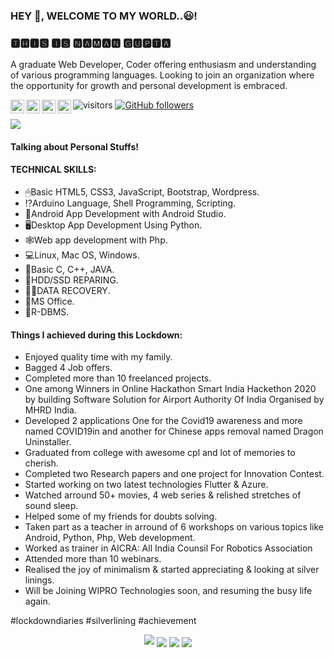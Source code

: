 ### HEY 👋, WELCOME TO MY WORLD..😃!
### 🆃🅷🅸🆂 🅸🆂 🅽🅰🅼🅰🅽 🅶🆄🅿🆃🅰

A graduate Web Developer, Coder offering enthusiasm and understanding of various programming languages. Looking to join an organization where the opportunity for growth and personal development is embraced.

<a href="https://twitter.com/guptanamannn">
  <img align="left" alt="Naman's Twitter" width="22px" src="https://cdn.jsdelivr.net/npm/simple-icons@v3/icons/twitter.svg" />
</a>
<a href="https://www.linkedin.com/in/guptanamannn/">
  <img align="left" alt="Naman's Linkdein" width="22px" src="https://cdn.jsdelivr.net/npm/simple-icons@v3/icons/linkedin.svg" />
</a>
<a href="https://instagram.com/guptanamannn">
  <img align="left" alt="Naman's Medium" width="22px" src="https://cdn.jsdelivr.net/npm/simple-icons@v3/icons/instagram.svg" />
</a>
<a href="https://www.facebook.com/guptanamannn">
  <img align="left" alt="Naman's Youtube" width="22px" src="https://cdn.jsdelivr.net/npm/simple-icons@v3/icons/facebook.svg" />
</a>

![visitors](https://visitor-badge.laobi.icu/badge?page_id=guptanamannn.guptanamannn)
[![GitHub followers](https://img.shields.io/github/followers/guptanamannn.svg?style=social&label=Follow)](https://github.com/guptanamannn?tab=followers)

<img src='https://scontent.fknu1-1.fna.fbcdn.net/v/t1.0-9/s960x960/103649327_2738394549708010_1230101738646439482_o.jpg?_nc_cat=101&_nc_sid=05277f&_nc_ohc=kgxjKQbbhVAAX9it7L-&_nc_ht=scontent.fknu1-1.fna&tp=7&oh=1c359de3776a1734021e20d4d17f309b&oe=5F8B8D33' align='center'>

#### Talking about Personal Stuffs!




#### TECHNICAL SKILLS:


- 🖱Basic HTML5, CSS3, JavaScript, Bootstrap, Wordpress.
- ⁉Arduino Language, Shell Programming, Scripting.
- 📱Android App Development with Android Studio.
- 🖥Desktop App Development Using Python.
- 🕸Web app development with Php.
- 💻Linux, Mac OS, Windows.
- 💭Basic C, C++, JAVA.
- 💾HDD/SSD REPARING.
- 👩‍💻DATA RECOVERY.
- 📃MS Office.
- 📅R-DBMS.

#### Things I achieved during this Lockdown:

- Enjoyed quality time with my family.
- Bagged 4 Job offers.
- Completed more than 10 freelanced projects.
- One among Winners in Online Hackathon Smart India Hackethon 2020 by building Software Solution for Airport Authority Of India Organised by MHRD India.
- Developed 2 applications One for the Covid19 awareness and more named COVID19in and another for Chinese apps removal named Dragon Uninstaller.
- Graduated from college with awesome cpl and lot of memories to cherish.
- Completed two Research papers and one project for Innovation Contest.
- Started working on two latest technologies Flutter & Azure.
- Watched arround 50+ movies, 4 web series & relished stretches of sound sleep.
- Helped some of my friends for doubts solving.
- Taken part as a teacher in arround of 6 workshops on various topics like Android, Python, Php, Web development.
- Worked as trainer in AICRA: All India Counsil For Robotics Association
- Attended more than 10 webinars.
- Realised the joy of minimalism & started appreciating & looking at silver linings.
- Will be Joining WIPRO Technologies soon, and resuming the busy life again.

#lockdowndiaries #silverlining #achievement
<div align="center">
<a href="https://github.com/guptanamannn">
  <img src="https://github-readme-stats.vercel.app/api?username=guptanamannn&count_private=true&show_icons=true&title_colour=1688f0&bg_color=000&text_color=eee&icon_color=1688f0" /></a>

<img src='https://scontent.fknu1-1.fna.fbcdn.net/v/t1.0-9/116992872_2784685735078891_6847896363243979890_n.jpg?_nc_cat=102&_nc_sid=110474&_nc_ohc=K4FQQvRqN0AAX90Y_An&_nc_ht=scontent.fknu1-1.fna&oh=66c8afce18bcf96265f7fcf8a1d590ee&oe=5F8A6E36' align='center'>

<img src='https://scontent.fknu1-1.fna.fbcdn.net/v/t1.0-9/s960x960/118075664_10218026571317049_4355257119765899452_o.jpg?_nc_cat=104&_nc_sid=8024bb&_nc_ohc=6H17gUtCWCsAX-Hf8NV&_nc_ht=scontent.fknu1-1.fna&tp=7&oh=446dac8106b2f2789799f76a37403bb3&oe=5F8AE0E7' align='center'>

<img src='https://scontent.fknu1-1.fna.fbcdn.net/v/t1.0-9/117801901_10217985239923790_4923655931773609556_n.jpg?_nc_cat=100&_nc_sid=8024bb&_nc_ohc=l1Ue3dXT-VgAX-qXUqT&_nc_ht=scontent.fknu1-1.fna&oh=ae31bdea4744f9892d82aecaf3223589&oe=5F8CC9C3' align='center'>
</div>
